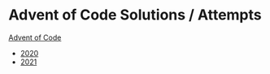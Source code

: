# Advent of Code Solutions / Attempts

[Advent of Code](https://adventofcode.com/)

- [2020](2020/README.md)
- [2021](2021/README.md)
